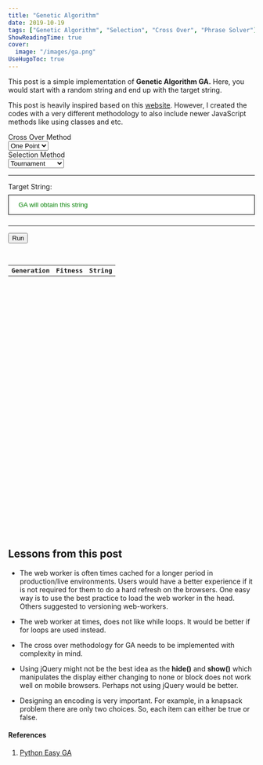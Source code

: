 ```yaml
---
title: "Genetic Algorithm"
date: 2019-10-19
tags: ["Genetic Algorithm", "Selection", "Cross Over", "Phrase Solver"]
ShowReadingTime: true
cover:
  image: "/images/ga.png"
UseHugoToc: true
---
```


<script src="https://cdnjs.cloudflare.com/ajax/libs/jquery/3.6.1/jquery.min.js" integrity="sha512-aVKKRRi/Q/YV+4mjoKBsE4x3H+BkegoM/em46NNlCqNTmUYADjBbeNefNxYV7giUp0VxICtqdrbqU7iVaeZNXA==" crossorigin="anonymous" referrerpolicy="no-referrer"></script>

This post is a simple implementation of <strong>Genetic Algorithm GA.</strong> Here, you would start with a random string and end up with the target string.

This post is heavily inspired based on this [website](https://github.com/subprotocol/genetic-js). However, I created the codes with a very different methodology to also include newer JavaScript methods like using classes and etc.

<div>
<label for="crossOver">Cross Over Method</label> 
<br>
<select id="crossOverMethod"  class="select-css">
  <option value="onePoint">One Point</option>
  <option value="twoPoint">Two Point</option>
  <option value="uniform">Uniform</option>
  <option value="pmx">PMX</option>
</select>
</div>

<div>
<label for="selection">Selection Method</label> 
<br>
<select id="selectionMethod"  class="select-css">
  <option value="tournament">Tournament</option>
  <option value="random">Random</option>
  <option value="rank">Rank</option>
  <option value="rouletteWheel">Roulette Wheel</option>
</select>
</div>

<div>
    <hr>
    <label for="targetString">Target String:  </label> 
    <input type="text" id="targetString" autocomplete="off" placeholder="" value="GA will obtain this string">
    <hr>
</div>

<button type="button" id="run" class="button">Run</button>

<p></p>

<br />

<div class="table-wrapper-scroll-y my-custom-scrollbar">
    <table style="font-family: monospace;" class="result-table table table-bordered table-striped mb-0">
        <tr><th>Generation</th><th>Fitness</th><th>String</th>
        <tbody class="result"></tbody>
    </table>
    </div>
</div>

## Lessons from this post

- The web worker is often times cached for a longer period in production/live environments. Users would have a better experience if it is not required for them to do a hard refresh on the browsers. One easy way is to use the best practice to load the web worker in the head. Others suggested to versioning web-workers.

- The web worker at times, does not like while loops. It would be better if for loops are used instead.

- The cross over methodology for GA needs to be implemented with complexity in mind.

- Using jQuery might not be the best idea as the **hide()** and **show()** which manipulates the display either changing to none or block does not work well on mobile browsers. Perhaps not using jQuery would be better.

- Designing an encoding is very important. For example, in a knapsack problem there are only two choices. So, each item can either be true or false.

#### References

1. [Python Easy GA](https://pypi.org/project/pyeasyga/)

<style>
.my-custom-scrollbar {
position: relative;
height: 200px;
overflow: auto;
}
.table-wrapper-scroll-y {
display: block;
}
</style>

<script>

const entry = document.querySelector("#targetString");
const result = document.querySelector(".result");
const cm = document.getElementById("crossOverMethod");
const sm = document.getElementById("selectionMethod");
const button = document.getElementById("run");

$(".result-table").hide();


if (window.Worker) {
  const myWorker = new Worker("/posts/ga-worker.js");
  let isResultTableShown = false;

  cm.onchange = function() {
    result.innerHTML = "";
    if (entry.value.length >= 100 || entry.value.length == 0)
        return;   
  };

  button.onclick = function() {
    if (entry.value == "")
        return;
    $(".result-table").show();
    result.innerHTML = "";
    let crossOverMethod = cm.options[cm.selectedIndex].value;
    let selectionMethod = sm.options[sm.selectedIndex].value;
    myWorker.postMessage([crossOverMethod, selectionMethod, entry.value]);
  }

  entry.onchange = function() {

    result.innerHTML = "";
    if (entry.value.length >= 100 || entry.value.length == 0)
        return;
  };

  myWorker.onmessage = function(e) {
      
    let text = result.innerHTML;
    result.innerHTML = "<tr><td>" + e.data[0] + "</td><td>" + e.data[1] + "</td><td>" + e.data[2]+"</td</tr>" + text;

    if (isResultTableShown == false){
        isResultTableShown = true;
        $(".result-table").show();
    }

  };
} else {
  console.log("Your browser doesn't support web workers.");
}

</script>

<style>
  
  .run {
  background-color: #4CAF50; /* Green */
  border: none;
  color: white;
  padding: 15px 32px;
  text-align: center;
  text-decoration: none;
  display: inline-block;
  font-size: 16px;
}

#targetString {
  width: 100%;
  padding: 12px 20px;
  margin: 8px 0;
  box-sizing: border-box;
  border: 1px solid black;
  color: green
}

h4#lessons-from-this-post{
  margin-top:10rem;
}

.table-wrapper-scroll-y.my-custom-scrollbar{
  height: 35rem;
}
